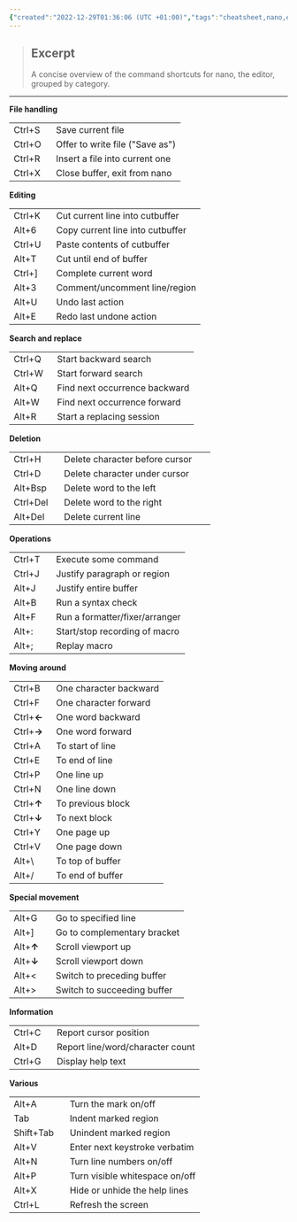 ```yaml
---
{"created":"2022-12-29T01:36:06 (UTC +01:00)","tags":"cheatsheet,nano,editor,shortcuts,keystrokes,functions,operations,commands","source":"https://nano-editor.org/cheatsheet.html","author":"Benno Schulenberg","dg-publish":true,"permalink":"/sys-admin/cheatsheet-for-gnu-nano/","dgPassFrontmatter":true}
---
```




> ## Excerpt
> A concise overview of the command shortcuts for nano, the editor, grouped by category.

---
**File handling**

<table><tbody><tr><td>Ctrl+S &nbsp;&nbsp;</td><td>Save current file</td></tr><tr><td>Ctrl+O</td><td>Offer to write file ("Save as")</td></tr><tr><td>Ctrl+R</td><td>Insert a file into current one</td></tr><tr><td>Ctrl+X</td><td>Close buffer, exit from nano</td></tr></tbody></table>

  
**Editing**

<table><tbody><tr><td>Ctrl+K &nbsp;&nbsp;</td><td>Cut current line into cutbuffer</td></tr><tr><td>Alt+6</td><td>Copy current line into cutbuffer</td></tr><tr><td>Ctrl+U</td><td>Paste contents of cutbuffer</td></tr><tr><td>Alt+T</td><td>Cut until end of buffer</td></tr><tr><td>Ctrl+]</td><td>Complete current word</td></tr><tr><td>Alt+3</td><td>Comment/uncomment line/region</td></tr><tr><td>Alt+U</td><td>Undo last action</td></tr><tr><td>Alt+E</td><td>Redo last undone action</td></tr></tbody></table>

  
**Search and replace**

<table><tbody><tr><td>Ctrl+Q &nbsp;&nbsp;</td><td>Start backward search</td></tr><tr><td>Ctrl+W</td><td>Start forward search</td></tr><tr><td>Alt+Q</td><td>Find next occurrence backward</td></tr><tr><td>Alt+W</td><td>Find next occurrence forward</td></tr><tr><td>Alt+R</td><td>Start a replacing session</td></tr></tbody></table>

  
**Deletion**

<table><tbody><tr><td>Ctrl+H</td><td>Delete character before cursor &nbsp;&nbsp;&nbsp;&nbsp;&nbsp;</td></tr><tr><td>Ctrl+D</td><td>Delete character under cursor</td></tr><tr><td>Alt+Bsp</td><td>Delete word to the left</td></tr><tr><td>Ctrl+Del &nbsp;&nbsp;</td><td>Delete word to the right</td></tr><tr><td>Alt+Del</td><td>Delete current line</td></tr></tbody></table>

  
**Operations**

<table><tbody><tr><td>Ctrl+T &nbsp;&nbsp;</td><td>Execute some command</td></tr><tr><td>Ctrl+J</td><td>Justify paragraph or region</td></tr><tr><td>Alt+J</td><td>Justify entire buffer</td></tr><tr><td>Alt+B</td><td>Run a syntax check</td></tr><tr><td>Alt+F</td><td>Run a formatter/fixer/arranger</td></tr><tr><td>Alt+:</td><td>Start/stop recording of macro</td></tr><tr><td>Alt+;</td><td>Replay macro</td></tr></tbody></table>

  
**Moving around**

<table><tbody><tr><td>Ctrl+B &nbsp;&nbsp;</td><td>One character backward</td></tr><tr><td>Ctrl+F</td><td>One character forward</td></tr><tr><td>Ctrl+<b>←</b></td><td>One word backward</td></tr><tr><td>Ctrl+<b>→</b></td><td>One word forward</td></tr><tr><td>Ctrl+A</td><td>To start of line</td></tr><tr><td>Ctrl+E</td><td>To end of line</td></tr><tr><td>Ctrl+P</td><td>One line up</td></tr><tr><td>Ctrl+N</td><td>One line down</td></tr><tr><td>Ctrl+<b>↑</b></td><td>To previous block</td></tr><tr><td>Ctrl+<b>↓</b></td><td>To next block</td></tr><tr><td>Ctrl+Y</td><td>One page up</td></tr><tr><td>Ctrl+V</td><td>One page down</td></tr><tr><td>Alt+\</td><td>To top of buffer</td></tr><tr><td>Alt+/</td><td>To end of buffer</td></tr></tbody></table>

  
**Special movement**

<table><tbody><tr><td>Alt+G &nbsp;&nbsp;&nbsp;</td><td>Go to specified line</td></tr><tr><td>Alt+]</td><td>Go to complementary bracket</td></tr><tr><td>Alt+<b>↑</b></td><td>Scroll viewport up</td></tr><tr><td>Alt+<b>↓</b></td><td>Scroll viewport down</td></tr><tr><td>Alt+&lt;</td><td>Switch to preceding buffer</td></tr><tr><td>Alt+&gt;</td><td>Switch to succeeding buffer</td></tr></tbody></table>

  
**Information**

<table><tbody><tr><td>Ctrl+C &nbsp;&nbsp;</td><td>Report cursor position</td></tr><tr><td>Alt+D</td><td>Report line/word/character count</td></tr><tr><td>Ctrl+G</td><td>Display help text</td></tr></tbody></table>

  
**Various**

<table><tbody><tr><td>Alt+A</td><td>Turn the mark on/off</td></tr><tr><td>Tab</td><td>Indent marked region</td></tr><tr><td>Shift+Tab &nbsp;&nbsp;</td><td>Unindent marked region</td></tr><tr><td>Alt+V</td><td>Enter next keystroke verbatim</td></tr><tr><td>Alt+N</td><td>Turn line numbers on/off</td></tr><tr><td>Alt+P</td><td>Turn visible whitespace on/off</td></tr><tr><td>Alt+X</td><td>Hide or unhide the help lines</td></tr><tr><td>Ctrl+L</td><td>Refresh the screen</td></tr></tbody></table>
